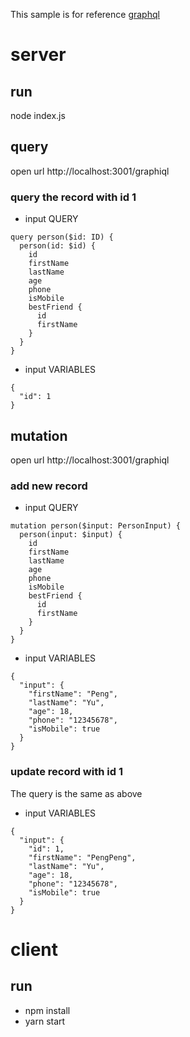 This sample is for reference [graphql](http://www.infoq.com/cn/articles/turbocharge-react-graphql?utm_source=infoq&utm_medium=related_content_link&utm_campaign=relatedContent_articles_clk)

# server
## run
node index.js

## query
open url http://localhost:3001/graphiql

### query the record with id 1

- input QUERY

```
query person($id: ID) {
  person(id: $id) {
    id
    firstName
    lastName
    age
    phone
    isMobile
    bestFriend {
      id
      firstName
    }
  }
}
```
- input VARIABLES

```
{
  "id": 1
}
```

## mutation
open url http://localhost:3001/graphiql

### add new record

- input QUERY

```
mutation person($input: PersonInput) {
  person(input: $input) {
    id
    firstName
    lastName
    age
    phone
    isMobile
    bestFriend {
      id
      firstName
    }
  }
}
```
- input VARIABLES

```
{
  "input": {
    "firstName": "Peng",
    "lastName": "Yu",
    "age": 18,
    "phone": "12345678",
    "isMobile": true
  }
}
```

### update record with id 1

The query is the same as above

- input VARIABLES

```
{
  "input": {
  	"id": 1,
    "firstName": "PengPeng",
    "lastName": "Yu",
    "age": 18,
    "phone": "12345678",
    "isMobile": true
  }
}
```

# client
## run
- npm install
- yarn start
